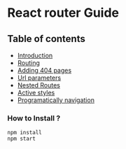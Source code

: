 # React router Guide


## Table of contents

- [Introduction](https://reactgo.com/reactrouter/introduction/)
- [Routing](https://reactgo.com/reactrouter/routing/)
- [Adding 404 pages](https://reactgo.com/reactrouter/adding404pages/)
- [Url parameters](https://reactgo.com/reactrouter/urlparameters/)
- [Nested Routes](https://reactgo.com/reactrouter/nestedrouting/)
- [Active styles](https://reactgo.com/reactrouter/navlink/)
- [Programatically navigation](https://reactgo.com/reactrouter/programaticallynavigation/)



### How to Install ?

```
npm install
npm start
```
